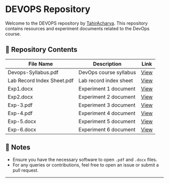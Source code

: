 # DEVOPS Repository

Welcome to the DEVOPS repository by [TahirAcharya](https://github.com/TahirAcharya). This repository contains resources and experiment documents related to the DevOps course.

## 📁 Repository Contents

| File Name                   | Description                        | Link                                                                 |
|-----------------------------|------------------------------------|----------------------------------------------------------------------|
| Devops-Syllabus.pdf         | DevOps course syllabus             | [View](https://github.com/TahirAcharya/DEVOPS/blob/main/Devops-Syllabus.pdf) |
| Lab Record Index Sheet.pdf  | Lab record index sheet             | [View](https://github.com/TahirAcharya/DEVOPS/blob/main/Lab%20Record%20Index%20Sheet.pdf) |
| Exp1.docx                   | Experiment 1 document              | [View](https://github.com/TahirAcharya/DEVOPS/blob/main/Exp1.docx)   |
| Exp2.docx                   | Experiment 2 document              | [View](https://github.com/TahirAcharya/DEVOPS/blob/main/Exp2.docx)   |
| Exp-3.pdf                   | Experiment 3 document              | [View](https://github.com/TahirAcharya/DEVOPS/blob/main/Exp-3.pdf)   |
| Exp-4.pdf                   | Experiment 4 document              | [View](https://github.com/TahirAcharya/DEVOPS/blob/main/Exp-4.pdf)   |
| Exp-5.docx                  | Experiment 5 document              | [View](https://github.com/TahirAcharya/DEVOPS/blob/main/Exp-5.docx)  |
| Exp-6.docx                  | Experiment 6 document              | [View](https://github.com/TahirAcharya/DEVOPS/blob/main/Exp-6.docx)  |

## 📌 Notes

- Ensure you have the necessary software to open `.pdf` and `.docx` files.
- For any queries or contributions, feel free to open an issue or submit a pull request.

---


